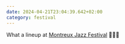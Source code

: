 ```yaml
---
date: 2024-04-21T23:04:39.642+02:00
category: festival
---
```


What a lineup at [Montreux Jazz Festival](https://www.montreuxjazzfestival.com/en/) 🤯🤯🤯
